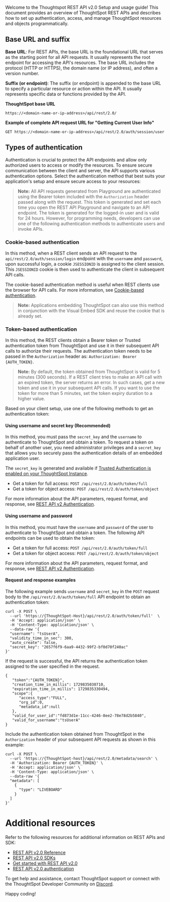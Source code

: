 
Welcome to the Thoughtspot REST API v2.0 Setup and usage guide!
This document provides an overview of ThoughtSpot REST APIs and describes how to set up authentication, access, and manage ThoughtSpot resources and objects programmatically. 

## Base URL and suffix
**Base URL**: For REST APIs, the base URL is the foundational URL that serves as the starting point for all API requests.
It usually represents the root endpoint for accessing the API's resources. The base URL includes the protocol (HTTP or HTTPS), the domain name (or IP address), and
often a version number.

**Suffix (or endpoint)**: The suffix (or endpoint) is appended to the base URL to specify a particular resource or action within the API.
It usually represents specific data or functions provided by the API.

**ThoughtSpot base URL**

`https://<domain-name-or-ip-address>/api/rest/2.0/`

**Example of complete API request URL for "Getting Current User Info"**

`GET https://<domain-name-or-ip-address>/api/rest/2.0/auth/session/user`

## Types of authentication
Authentication is crucial to protect the API endpoints and allow only authorized users to access or modify the resources.
To ensure secure communication between the client and server, the API supports various authentication options. Select the authentication method that best suits your application's setup and ensure secure access to your resources:

> **Note:** All API requests generated from Playground are authenticated using the Bearer token included with the `Authorization` header passed along with the request.
This token is generated and set each time you open the REST API Playground and navigate to an API endpoint. The token is generated for the logged-in user and is valid for 24 hours.
However, for programming needs, developers can use one of the following authentication methods to authenticate users and invoke APIs.

### Cookie-based authentication
In this method, when a REST client sends an API request to the `api/rest/2.0/auth/session/login` endpoint with the `username` and `password`, upon successful login, a cookie `JSESSIONID` is assigned to the client session.  This `JSESSIONID` cookie is then used to authenticate the client in subsequent API calls.

The cookie-based authentication method is useful when REST clients use the browser for API calls. For more information, see [Cookie-based authentication](https://developers.thoughtspot.com/docs/api-authv2#loginTS).

> **Note:** Applications embedding ThoughtSpot can also use this method in conjunction with the Visual Embed SDK and reuse the cookie that is already set.

### Token-based authentication
In this method, the REST clients obtain a Bearer token or Trusted authentication token from ThoughtSpot and use it in their subsequent API calls to authorize their requests. The authentication token needs to be passed in the `Authorization` header as:
`Authorization: Bearer {AUTH_TOKEN}`.

> **Note:** By default, the token obtained from ThoughtSpot is valid for 5 minutes (300 seconds). If a REST client tries to make an API call with an expired token, the server returns an error. In such cases, get a new token and use it in your subsequent API calls. If you want to use the token for more than 5 minutes, set the token expiry duration to a higher value.

Based on your client setup, use one of the following methods to get an authentication token:

#### Using username and secret key (Recommended)
In this method, you must pass the `secret_key` and the `username` to authenticate to ThoughtSpot and obtain a token. To request a token on behalf of another user, you need administrator privileges and a `secret_key` that allows you to securely pass the authentication details of an embedded application user.

The `secret_key` is generated and available if [Trusted Authentication is enabled on your ThoughtSpot Instance](https://developers.thoughtspot.com/docs/trusted-auth#trusted-auth-enable).

- Get a token for full access: `POST /api/rest/2.0/auth/token/full`                  
- Get a token for object access: `POST /api/rest/2.0/auth/token/object`            

For more information about the API parameters, request format, and response, see [REST API v2 Authentication](https://developers.thoughtspot.com/docs/api-authv2#trusted-auth-v2).

#### Using username and password
In this method, you must have the `username` and `password` of the user to authenticate to ThoughtSpot and obtain a token. The following API endpoints can be used to obtain the token:

- Get a token for full access: `POST /api/rest/2.0/auth/token/full`                
- Get a token for object access: `POST /api/rest/2.0/auth/token/object`                        

For more information about the API parameters, request format, and response, see [REST API v2 Authentication](https://developers.thoughtspot.com/docs/api-authv2#_basic_authentication).

#### Request and response examples
The following example sends `username` and `secret_key` in the `POST` request body to the `/api/rest/2.0/auth/token/full` API endpoint to obtain an authentication token:

```
curl -X POST \
  --url 'https://{ThoughtSpot-Host}/api/rest/2.0/auth/token/full'  \
  -H 'Accept: application/json' \
  -H 'Content-Type: application/json' \
  --data-raw '{
  "username": "tsUserA",
  "validity_time_in_sec": 300,
  "auto_create": false,
  "secret_key": "2657f6f9-6aa9-4432-99f2-bf0d70f240ac"
}'
```
If the request is successful, the API returns the authentication token assigned to the user specified in the request.

```
{
   "token":"{AUTH_TOKEN}",
   "creation_time_in_millis": 1729835030710,
   "expiration_time_in_millis": 1729835330494,
   "scope":{
      "access_type":"FULL",
      "org_id":0,
      "metadata_id":null
   },
   "valid_for_user_id":"fd873d1e-11cc-4246-8ee2-78e78d2b5840",
   "valid_for_username":"tsUserA"
}
```

Include the authentication token obtained from ThoughtSpot in the `Authorization` header of your subsequent API requests as shown in this example:

```
curl -X POST \
  --url 'https://{ThoughtSpot-host}/api/rest/2.0/metadata/search' \
  -H 'Authorization: Bearer {AUTH_TOKEN}' \
  -H 'Accept: application/json' \
  -H 'Content-Type: application/json' \
  --data-raw '{
  "metadata": [
    {
      "type": "LIVEBOARD"
    }
  ]
}'
```

# Additional resources
Refer to the following resources for additional information on REST APIs and SDK:
* [REST API v2.0 Reference](https://developers.thoughtspot.com/docs/rest-apiv2-reference)
* [REST API v2.0 SDKs](https://developers.thoughtspot.com/docs/rest-api-sdk)
* [Get started with REST API v2.0](https://developers.thoughtspot.com/docs/rest-apiv2-getstarted)
* [REST API v2.0 authentication](https://developers.thoughtspot.com/docs/api-authv2)

To get help and assistance, contact ThoughtSpot support or connect with the ThoughtSpot Developer Community on [Discord](https://discord.com/invite/JHPGwCkvjQ).

Happy coding!
